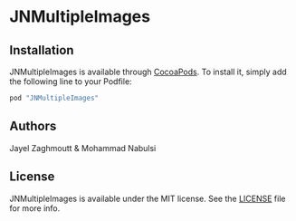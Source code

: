 # JNMultipleImages

## Installation

JNMultipleImages is available through [CocoaPods](http://cocoapods.org). To install
it, simply add the following line to your Podfile:

```ruby
pod "JNMultipleImages"
```

## Authors

Jayel Zaghmoutt & Mohammad Nabulsi

## License

JNMultipleImages is available under the MIT license. See the [LICENSE](https://github.com/JNDisrupter/JNMultipleImages/blob/master/LICENSE) file for more info.
